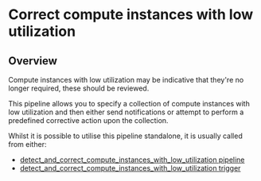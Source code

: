 # Correct compute instances with low utilization

## Overview

Compute instances with low utilization may be indicative that they're no longer required, these should be reviewed.

This pipeline allows you to specify a collection of compute instances with low utilization and then either send notifications or attempt to perform a predefined corrective action upon the collection.

Whilst it is possible to utilise this pipeline standalone, it is usually called from either:
- [detect_and_correct_compute_instances_with_low_utilization pipeline](https://hub.flowpipe.io/mods/turbot/gcp_thrifty/pipelines/gcp_thrifty.pipeline.detect_and_correct_compute_instances_with_low_utilization)
- [detect_and_correct_compute_instances_with_low_utilization trigger](https://hub.flowpipe.io/mods/turbot/gcp_thrifty/triggers/gcp_thrifty.trigger.query.detect_and_correct_compute_instances_with_low_utilization)